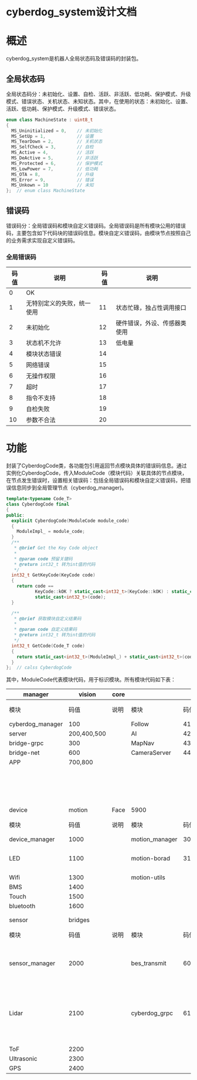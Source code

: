 # cyberdog_system设计文档

# 概述

cyberdog_system是机器人全局状态码及错误码的封装包。

## 全局状态码

全局状态码分：未初始化、设置、自检、活跃、非活跃、低功耗、保护模式、升级模式、错误状态、关机状态、未知状态。其中，在使用的状态：未初始化、设置、活跃、低功耗、保护模式、升级模式、错误状态。

```C++
enum class MachineState : uint8_t
{
  MS_Uninitialized = 0,    // 未初始化
  MS_SetUp = 1,            // 设置
  MS_TearDown = 2,         // 关机状态
  MS_SelfCheck = 3,        // 自检
  MS_Active = 4,           // 活跃
  MS_DeActive = 5,         // 非活跃
  MS_Protected = 6,        // 保护模式
  MS_LowPower = 7,         // 低功耗
  MS_OTA = 8,              // 升级
  MS_Error = 9,            // 错误
  MS_Unkown = 10           // 未知
};  // enum class MachineState
```

## 错误码

错误码分：全局错误码和模块自定义错误码。全局错误码是所有模块公用的错误码，主要包含如下代码块的错误码信息。模块自定义错误码，由模块节点按照自己的业务需求实现自定义错误码。

### 全局错误码

| 码值 | 说明                       | 码值 | 说明                         |
| ---- | -------------------------- | ---- | ---------------------------- |
| 0    | OK                         |      |                              |
| 1    | 无特别定义的失败，统一使用 | 11   | 状态忙碌，独占性调用接口     |
| 2    | 未初始化                   | 12   | 硬件错误，外设、传感器类使用 |
| 3    | 状态机不允许               | 13   | 低电量                       |
| 4    | 模块状态错误               | 14   |                              |
| 5    | 网络错误                   | 15   |                              |
| 6    | 无操作权限                 | 16   |                              |
| 7    | 超时                       | 17   |                              |
| 8    | 指令不支持                 | 18   |                              |
| 9    | 自检失败                   | 19   |                              |
| 10   | 参数不合法                 | 20   |                              |

# 功能

封装了CyberdogCode类，各功能包引用返回节点模块具体的错误码信息。通过实例化CyberdogCode，传入ModuleCode（模块代码）关联具体的节点模块，在节点发生错误时，设置相关错误码：包括全局错误码和模块自定义错误码，把错误信息同步到全局管理节点（cyberdog_manager)。

```C++
template<typename Code_T>
class CyberdogCode final
{
public:
  explicit CyberdogCode(ModuleCode module_code)
  {
    ModuleImpl_ = module_code;
  }
  /**
   * @brief Get the Key Code object
   *
   * @param code 预留关键码
   * @return int32_t 转为int值的代码
   */
  int32_t GetKeyCode(KeyCode code)
  {
    return code ==
           KeyCode::kOK ? static_cast<int32_t>(KeyCode::kOK) : static_cast<int32_t>(ModuleImpl_) +
           static_cast<int32_t>(code);
  }

  /**
   * @brief 获取模块自定义结果码
   *
   * @param code 自定义结果码
   * @return int32_t 转为int值的代码
   */
  int32_t GetCode(Code_T code)
  {
    return static_cast<int32_t>(ModuleImpl_) + static_cast<int32_t>(code);
  }
};  // calss CyberdogCode
```

其中，ModuleCode代表模块代码，用于标识模块。所有模块代码如下表：

| manager          | vision      | core |                |      |                 |                |      |      |
| ---------------- | ----------- | ---- | -------------- | ---- | --------------- | -------------- | ---- | ---- |
| 模块             | 码值        | 说明 | 模块           | 码值 | 说明            | 模块           | 码值 | 说明 |
| cyberdog_manager | 100         |      | Follow         | 4100 |                 | Audio-NX       | 5000 |      |
| server           | 200,400,500 |      | AI             | 4200 |                 | Audio-Board    | 5100 |      |
| bridge-grpc      | 300         |      | MapNav         | 4300 |                 | Connector      | 5200 |      |
| bridge-net       | 600         |      | CameraServer   | 4400 |                 | Navigation     | 5300 |      |
| APP              | 700,800     |      |                |      |                 | Transmission   | 5400 |      |
|                  |             |      |                |      |                 | Fence          | 5500 |      |
|                  |             |      |                |      |                 | Aft            | 5600 |      |
|                  |             |      |                |      |                 | OTA            | 5700 |      |
|                  |             |      |                |      |                 | Model          | 5800 |      |
| device           | motion      | Face | 5900           |      |                 |                |      |      |
| 模块             | 码值        | 说明 | 模块           | 码值 | 说明            | Sport          | 7000 |      |
| device_manager   | 1000        |      | motion_manager | 3000 |                 | VP             | 8000 |      |
| LED              | 1100        |      | motion-borad   | 3100 | 运控板          | unlock_request | 9000 |      |
| Wifi             | 1300        |      | motion-utils   |      |                 |                |      |      |
| BMS              | 1400        |      |                |      |                 |                |      |      |
| Touch            | 1500        |      |                |      |                 |                |      |      |
| bluetooth        | 1600        |      |                |      |                 |                |      |      |
|                  |             |      |                |      |                 |                |      |      |
|                  |             |      |                |      |                 |                |      |      |
| sensor           | bridges     |      |                |      |                 |                |      |      |
| 模块             | 码值        | 说明 | 模块           | 码值 | 说明            |                |      |      |
| sensor_manager   | 2000        |      | bes_transmit   | 6000 | 后端通信        |                |      |      |
| Lidar            | 2100        |      | cyberdog_grpc  | 6100 | app请求的错误码 |                |      |      |
| ToF              | 2200        |      |                |      |                 |                |      |      |
| Ultrasonic       | 2300        |      |                |      |                 |                |      |      |
| GPS              | 2400        |      |                |      |                 |                |      |      |